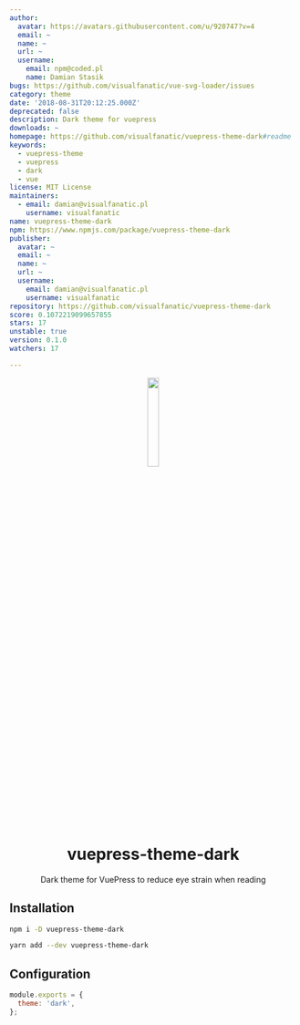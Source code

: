 ```yaml
---
author:
  avatar: https://avatars.githubusercontent.com/u/920747?v=4
  email: ~
  name: ~
  url: ~
  username:
    email: npm@coded.pl
    name: Damian Stasik
bugs: https://github.com/visualfanatic/vue-svg-loader/issues
category: theme
date: '2018-08-31T20:12:25.000Z'
deprecated: false
description: Dark theme for vuepress
downloads: ~
homepage: https://github.com/visualfanatic/vuepress-theme-dark#readme
keywords:
  - vuepress-theme
  - vuepress
  - dark
  - vue
license: MIT License
maintainers:
  - email: damian@visualfanatic.pl
    username: visualfanatic
name: vuepress-theme-dark
npm: https://www.npmjs.com/package/vuepress-theme-dark
publisher:
  avatar: ~
  email: ~
  name: ~
  url: ~
  username:
    email: damian@visualfanatic.pl
    username: visualfanatic
repository: https://github.com/visualfanatic/vuepress-theme-dark
score: 0.1072219099657855
stars: 17
unstable: true
version: 0.1.0
watchers: 17

---
```


<p align="center"><img src="vuepress.png" width="20%"></p>
<h1 align="center">vuepress-theme-dark</h1>
<p align="center">Dark theme for VuePress to reduce eye strain when reading</p>

## Installation
``` bash
npm i -D vuepress-theme-dark

yarn add --dev vuepress-theme-dark
```

## Configuration
``` js
module.exports = {
  theme: 'dark',
};
```
